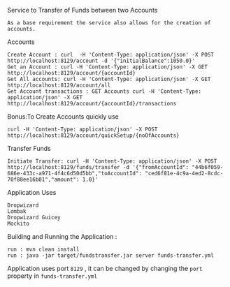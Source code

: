 Service to Transfer of Funds between two Accounts
    
    As a base requirement the service also allows for the creation of accounts.
    
Accounts    
    
    Create Account : curl  -H 'Content-Type: application/json' -X POST http://localhost:8129/account -d '{"initialBalance":1050.0}'
    Get an Account : curl -H 'Content-Type: application/json' -X GET http://localhost:8129/account/{accountId}
    Get All accounts: curl -H 'Content-Type: application/json' -X GET http://localhost:8129/account/all
    Get Account transactions : GET Accounts curl -H 'Content-Type: application/json' -X GET http://localhost:8129/account/{accountId}/transactions
    
Bonus:To Create Accounts quickly use
 
    curl -H 'Content-Type: application/json' -X POST http://localhost:8129/account/quickSetup/{noOfAccounts}

Transfer Funds
     
    Initiate Transfer: curl -H 'Content-Type: application/json' -X POST http://localhost:8129/funds/transfer -d '{"fromAccountId": "44b6f059-686e-433c-a971-4f4c6d50d5bb","toAccountId": "ced6f81e-4c9a-4ed2-8cdc-70f88ee16b01","amount": 1.0}'
    
Application Uses 

    Dropwizard
    Lombak
    Dropwizard Guicey
    Mockito
    
Building and Running the Application :
    
    run : mvn clean install
    run : java -jar target/fundstransfer.jar server funds-transfer.yml
    
Application uses port `8129` , it can be changed by changing the `port` property in `funds-transfer.yml`
    
 
